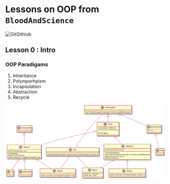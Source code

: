 # Lessons on OOP from `BloodAndScience`

![GitGithiub](/GitGihub/)

## Lesson 0 : Intro

### OOP Paradigams

1. Inheritance 
2. Polymporhpism
3. Incapsulation
4. Abstraction
5. Recycle

![Architecture](Res/Architecture.png)
